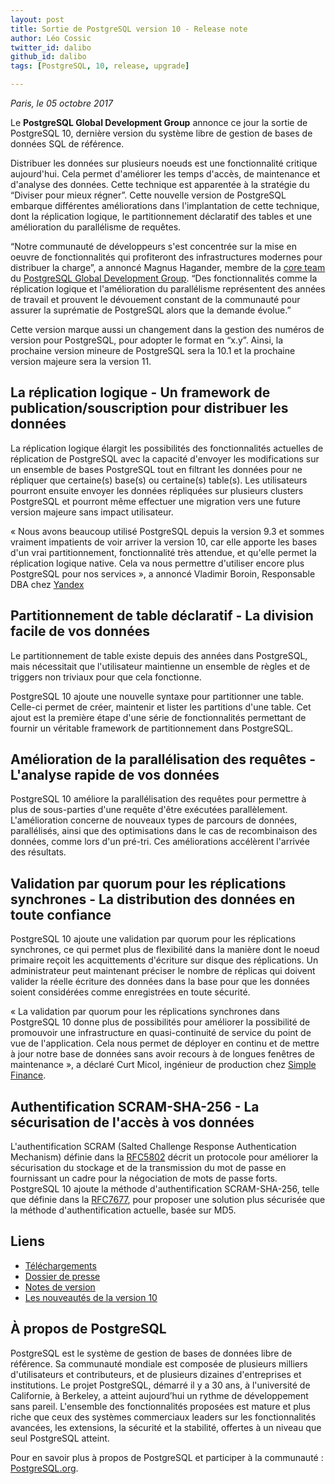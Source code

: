 ```yaml
---
layout: post
title: Sortie de PostgreSQL version 10 - Release note
author: Léo Cossic
twitter_id: dalibo
github_id: dalibo
tags: [PostgreSQL, 10, release, upgrade]

---
```


*Paris, le 05 octobre 2017*

Le **PostgreSQL Global Development Group** annonce ce jour la sortie de PostgreSQL 10, dernière version du système libre de gestion de bases de données SQL de référence.

<!--MORE-->

Distribuer les données sur plusieurs noeuds est une fonctionnalité critique aujourd'hui. Cela permet d'améliorer les temps d'accès, de maintenance et d'analyse des données. Cette technique est apparentée à la stratégie du “Diviser pour mieux régner”. Cette nouvelle version de PostgreSQL embarque différentes améliorations dans l'implantation de cette technique, dont la réplication logique, le partitionnement déclaratif des tables et une amélioration du parallélisme de requêtes.

“Notre communauté de développeurs s'est concentrée sur la mise en oeuvre de fonctionnalités qui profiteront des infrastructures modernes pour distribuer la charge”, a annoncé Magnus Hagander, membre de la [core team](https://www.postgresql.org/developer/core/) du [PostgreSQL Global Development Group](https://www.postgresql.org/). “Des fonctionnalités comme la réplication logique et l'amélioration du parallélisme représentent des années de travail et prouvent le dévouement constant de la communauté pour assurer la suprématie de PostgreSQL alors que la demande évolue.”

Cette version marque aussi un changement dans la gestion des numéros de version pour PostgreSQL, pour adopter le format en “x.y”. Ainsi, la prochaine version mineure de PostgreSQL sera la 10.1 et la prochaine version majeure sera la version 11.

## La réplication logique - Un framework de publication/souscription pour distribuer les données

La réplication logique élargit les possibilités des fonctionnalités actuelles de réplication de PostgreSQL avec la capacité d'envoyer les modifications sur un ensemble de bases PostgreSQL tout en filtrant les données pour ne répliquer que certaine(s) base(s) ou certaine(s) table(s). Les utilisateurs pourront ensuite envoyer les données répliquées sur plusieurs clusters PostgreSQL et pourront même effectuer une migration vers une future version majeure sans impact utilisateur.

« Nous avons beaucoup utilisé PostgreSQL depuis la version 9.3 et sommes vraiment impatients de voir arriver la version 10, car elle apporte les bases d'un vrai partitionnement, fonctionnalité très attendue, et qu'elle permet la réplication logique native. Cela va nous permettre d'utiliser encore plus PostgreSQL pour nos services », a annoncé Vladimir Boroin, Responsable DBA chez [Yandex](https://www.yandex.com/)

## Partitionnement de table déclaratif - La division facile de vos données

Le partitionnement de table existe depuis des années dans PostgreSQL, mais nécessitait que l'utilisateur maintienne un ensemble de règles et de triggers non triviaux pour que cela fonctionne.

PostgreSQL 10 ajoute une nouvelle syntaxe pour partitionner une table. Celle-ci permet de créer, maintenir et lister les partitions d'une table. Cet ajout est la première étape d'une série de fonctionnalités permettant de fournir un véritable framework de partitionnement dans PostgreSQL.

## Amélioration de la parallélisation des requêtes - L'analyse rapide de vos données

PostgreSQL 10 améliore la parallélisation des requêtes pour permettre à plus de sous-parties d'une requête d'être exécutées parallèlement. L'amélioration concerne de nouveaux types de parcours de données, parallélisés, ainsi que des optimisations dans le cas de recombinaison des données, comme lors d'un pré-tri. Ces améliorations accélèrent l'arrivée des résultats.

## Validation par quorum pour les réplications synchrones - La distribution des données en toute confiance

PostgreSQL 10 ajoute une validation par quorum pour les réplications synchrones, ce qui permet plus de flexibilité dans la manière dont le noeud primaire reçoit les acquittements d'écriture sur disque des réplications. Un administrateur peut maintenant préciser le nombre de réplicas qui doivent valider la réelle écriture des données dans la base pour que les données soient considérées comme enregistrées en toute sécurité.

« La validation par quorum pour les réplications synchrones dans PostgreSQL 10 donne plus de possibilités pour améliorer la possibilité de promouvoir une infrastructure en quasi-continuité de service du point de vue de l'application. Cela nous permet de déployer en continu et de mettre à jour notre base de données sans avoir recours à de longues fenêtres de maintenance », a déclaré Curt Micol, ingénieur de production chez [Simple Finance](https://www.simple.com/).

## Authentification SCRAM-SHA-256 - La sécurisation de l'accès à vos données

L'authentification SCRAM (Salted Challenge Response Authentication Mechanism) définie dans la [RFC5802](https://tools.ietf.org/html/rfc5802) décrit un protocole pour améliorer la sécurisation du stockage et de la transmission du mot de passe en fournissant un cadre pour la négociation de mots de passe forts. PostgreSQL 10 ajoute la méthode d'authentification SCRAM-SHA-256, telle que définie dans la [RFC7677](https://tools.ietf.org/html/rfc7677), pour proposer une solution plus sécurisée que la méthode d'authentification actuelle, basée sur MD5.

## Liens

* [Téléchargements](https://www.postgresql.org/downloads)
* [Dossier de presse](https://www.postgresql.org/about/press/presskit10)
* [Notes de version](https://www.postgresql.org/docs/current/static/release-10.html)
* [Les nouveautés de la version 10](https://wiki.postgresql.org/wiki/New_in_postgres_10)

## À propos de PostgreSQL

PostgreSQL est le système de gestion de bases de données libre de référence. Sa communauté mondiale est composée de plusieurs milliers d'utilisateurs et contributeurs, et de plusieurs dizaines d'entreprises et institutions. Le projet PostgreSQL, démarré il y a 30 ans, à l'université de Californie, à Berkeley, a atteint aujourd’hui un rythme de développement sans pareil. L'ensemble des fonctionnalités proposées est mature et plus riche que ceux des systèmes commerciaux leaders sur les fonctionnalités avancées, les extensions, la sécurité et la stabilité, offertes à un niveau que seul PostgreSQL atteint.

Pour en savoir plus à propos de PostgreSQL et participer à la communauté : [PostgreSQL.org](https://www.postgresql.org).
